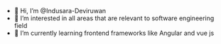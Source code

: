 - 👋 Hi, I’m @Indusara-Deviruwan
- 👀 I’m interested in all areas that are relevant to software engineering field
- 🌱 I’m currently learning frontend frameworks like Angular and vue js


<!---
Indusara-Deviruwan/Indusara-Deviruwan is a ✨ special ✨ repository because its `README.md` (this file) appears on your GitHub profile.
You can click the Preview link to take a look at your changes.
--->
